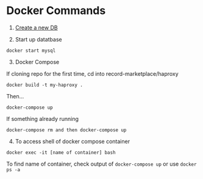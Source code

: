 # Docker Commands

1. [Create a new DB](https://github.com/jpsuozzi1/record-marketplace/wiki/Creating-a-new-DB)

2. Start up datatbase

```docker start mysql```

3. Docker Compose

If cloning repo for the first time, cd into record-marketplace/haproxy

```docker build -t my-haproxy .```

Then...

```docker-compose up```

If something already running

```docker-compose rm and then docker-compose up```


4. To access shell of docker compose container

```docker exec -it [name of container] bash```

To find name of container, check output of ```docker-compose up``` or use ```docker ps -a```
